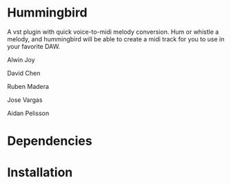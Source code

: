 # Hummingbird

A vst plugin with quick voice-to-midi melody conversion.  Hum or whistle a melody, and hummingbird will be able to create a midi track for you to use in your favorite DAW.

Alwin Joy

David Chen

Ruben Madera 

Jose Vargas

Aidan Pelisson

# Dependencies


# Installation 
